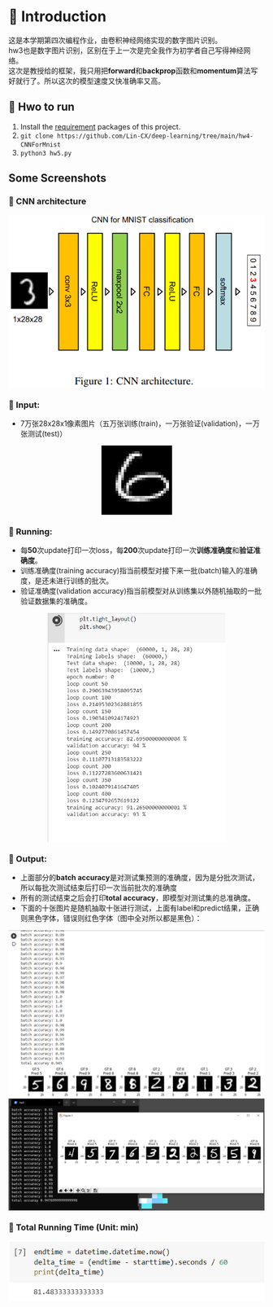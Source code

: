 # 📕 Introduction
这是本学期第四次编程作业，由卷积神经网络实现的数字图片识别。  
hw3也是数字图片识别，区别在于上一次是完全我作为初学者自己写得神经网络。  
这次是教授给的框架，我只用把**forward**和**backprop**函数和**momentum**算法写好就行了。所以这次的模型速度又快准确率又高。  



## 💨 Hwo to run

1. Install the [requirement](https://raw.githubusercontent.com/Lin-CX/deep-learning/main/requirements_dl.txt) packages of this project.
2. `git clone https://github.com/Lin-CX/deep-learning/tree/main/hw4-CNNForMnist`
3. `python3 hw5.py`



## Some Screenshots  
### 🎈 CNN architecture  
<div  align="center"><kbd>    
    <img src="./CNN-architecture.png" alt="CNN architecture" align=center />
</kbd></div>  

### 🎈 Input:
* 7万张28x28x1像素图片（五万张训练(train)，一万张验证(validation)，一万张测试(test)）  
<div  align="center"><kbd>  
    <img src="./input_sample.png" alt="input image" align=center />
</kbd></div>  

### 🎈 Running:  
* 每**50**次update打印一次loss，每**200**次update打印一次**训练准确度**和**验证准确度**。
* 训练准确度(training accuracy)指当前模型对接下来一批(batch)输入的准确度，是还未进行训练的批次。  
* 验证准确度(validation accuracy)指当前模型对从训练集以外随机抽取的一批验证数据集的准确度。  

<div  align="center"><kbd>  
    <img src="./运行时截图1.png" alt="运行时截图1" align=center height="450" />
</kbd></div>  

### 🎈 Output:  
* 上面部分的**batch accuracy**是对测试集预测的准确度，因为是分批次测试，所以每批次测试结束后打印一次当前批次的准确度  
* 所有的测试结束之后会打印**total accuracy**，即模型对测试集的总准确度。  
* 下面的十张图片是随机抽取十张进行测试，上面有label和predict结果，正确则黑色字体，错误则红色字体（图中全对所以都是黑色）：  
<div  align="center"><kbd>  
    <img src="./result.png" alt="result" align=center />
</kbd></div>  
<div  align="center"><kbd>  
    <img src="./result2.png" alt="result" align=center />
</kbd></div>  

### 🎈 Total Running Time (Unit: min)  
<div  align="center"><kbd>  
    <img src="./running_time.png" alt="running time" align=center />
</kbd></div>  